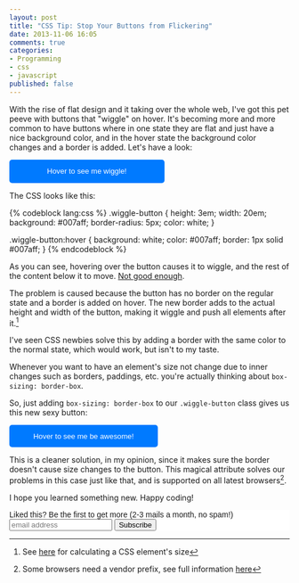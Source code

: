 ```yaml
---
layout: post
title: "CSS Tip: Stop Your Buttons from Flickering"
date: 2013-11-06 16:05
comments: true
categories: 
- Programming
- css
- javascript
published: false
---
```


With the rise of flat design and it taking over the whole web, I've got this pet peeve with buttons that "wiggle" on hover. It's becoming more and more common to have buttons where in one state they are flat and just have a nice background color, and in the hover state the background color changes and a border is added. Let's have a look:

<div>
<style>
    .wiggle-button {
        height: 3em;
        width: 20em;
        background: #007aff;
        border-radius: 5px;
        border: none;
        color: white;
        box-sizing: content-box;
        -webkit-box-sizing: content-box;
        -moz-box-sizing: content-box;
    }

    .wiggle-button:hover {
        background: white;
        color: #007aff;
        border: 1px solid #007aff;
    }

    .wiggle-button.fixed-button {
        box-sizing: border-box;
        -webkit-box-sizing: border-box;
        -moz-box-sizing: border-box;
    }
</style>
</div>
<button class="wiggle-button">Hover to see me wiggle!</button>

The CSS looks like this:

{% codeblock lang:css %}
.wiggle-button {
    height: 3em;
    width: 20em;
    background: #007aff;
    border-radius: 5px;
    color: white;
}

.wiggle-button:hover {
    background: white;
    color: #007aff;
    border: 1px solid #007aff;
}
{% endcodeblock %}

As you can see, hovering over the button causes it to wiggle, and the rest of the content below it to move. [Not good enough](https://www.youtube.com/watch?v=-0lzyUOjvFw).

The problem is caused because the button has no border on the regular state and a border is added on hover. The new border adds to the actual height and width of the button, making it wiggle and push all elements after it.[^1]

[^1]: See [here](http://www.rainbodesign.com/pub/css/css-element-size.html) for calculating a CSS element's size

I've seen CSS newbies solve this by adding a border with the same color to the normal state, which would work, but isn't to my taste.

Whenever you want to have an element's size not change due to inner changes such as borders, paddings, etc. you're actually thinking about `box-sizing: border-box`.

[^2]: Some browsers need a vendor prefix, see full information [here](http://www.paulirish.com/2012/box-sizing-border-box-ftw/)

So, just adding `box-sizing: border-box` to our `.wiggle-button` class gives us this new sexy button:

<button class="wiggle-button fixed-button">Hover to see me be awesome!</button>

This is a cleaner solution, in my opinion, since it makes sure the border doesn't cause size changes to the button. This magical attribute solves our problems in this case just like that, and is supported on all latest browsers[^2].

I hope you learned something new. Happy coding!

<!-- Begin MailChimp Signup Form -->
<link href="http://cdn-images.mailchimp.com/embedcode/slim-081711.css" rel="stylesheet" type="text/css">
<style type="text/css">
    #mc_embed_signup{background:#fff; clear:left; font:14px Helvetica,Arial,sans-serif; }
    /* Add your own MailChimp form style overrides in your site stylesheet or in this style block.
       We recommend moving this block and the preceding CSS link to the HEAD of your HTML file. */
</style>
<div id="mc_embed_signup">
<form action="http://codelord.us6.list-manage.com/subscribe/post?u=78b36f07d7d2e7e91eb8deee3&amp;id=c9a8d439c8" method="post" id="mc-embedded-subscribe-form" name="mc-embedded-subscribe-form" class="validate" target="_blank" novalidate>
    <label for="mce-EMAIL">Liked this? Be the first to get more (2-3 mails a month, no spam!)</label>
    <input type="email" value="" name="EMAIL" class="email" id="mce-EMAIL" placeholder="email address" required style="display: inline">
    <input type="submit" value="Subscribe" name="subscribe" id="mc-embedded-subscribe" class="button" style="display: inline">
</form>
</div>
<!--End mc_embed_signup-->
